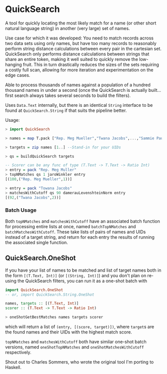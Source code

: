 # QuickSearch

A tool for quickly locating the most likely match
for a name (or other short natural language string) in another (very large) set of names.

Use case for which it was developed: You need to match records across two data
sets using only names, but have too many records to reasonably
perform string distance calculations between every pair in the cartesian set.
QuickSearch only performs distance calculations between strings
that share an entire token, making it well suited to quickly remove the low-hanging
fruit. This in turn drastically reduces the sizes of the sets requiring a
costly full scan, allowing for more iteration and experimentation on the edge cases.

Able to process thousands of names against a population of a hundred thousand names
in under a second (once the QuickSearch is actually built... first search always takes
several seconds to build the filters).

Uses `Data.Text` internally, but there is an identical `String` interface
to be found at `QuickSearch.String` if that suits the pipeline better.

Usage:

```haskell
> import QuickSearch

> names = map T.pack ["Rep. Meg Mueller","Twana Jacobs",...,"Sammie Paucek"]

> targets = zip names [1..] --Stand-in for your UIDs

> qs = buildQuickSearch targets

-- Scorer can be any func of type (T.Text -> T.Text -> Ratio Int)
> entry = pack "Rep. Meg Muller"
> topNMatches qs 1 jaroWinkler entry
[(100,("Rep. Meg Mueller",1))]

> entry = pack "Towana Jacobs"
> matchesWithCutoff qs 90 damerauLevenshteinNorm entry
[(92,("Twana Jacobs",2))]
```

### Batch Usage

Both `topNMatches` and `matchesWithCutoff` have an associated batch function for processing entire lists at once, named `batchTopNMatches` and `batchMatchesWithCutoff`. These take lists of pairs of names and UIDs instead of a target string, and return for each entry the results of running the associated single function.


## QuickSearch.OneShot

If you have your list of names to be matched and list of target names both
in the form `[(T.Text, Int)]` (or `[(String, Int)]`) and you don't plan on re-using
the QuickSearch filters, you can run it as a one-shot batch with

```haskell
import QuickSearch.OneShot
-- or, import QuickSearch.String.OneShot

names, targets :: [(T.Text, Int)]
scorer :: (T.Text -> T.Text -> Ratio Int)

> oneShotGetBestMatches names targets scorer
```
which will return a list of `(entry, [(score, target)])`, where `target`s are the
found names and their UIDs with the highest match score.

`topNMatches` and `matchesWithCutoff` both have similar one-shot batch versions, named
`oneShotTopNMatches` and `oneShotMatchesWithCutoff` respectively.

Shout out to Charles Sommers, who wrote the original tool I'm porting to Haskell.
